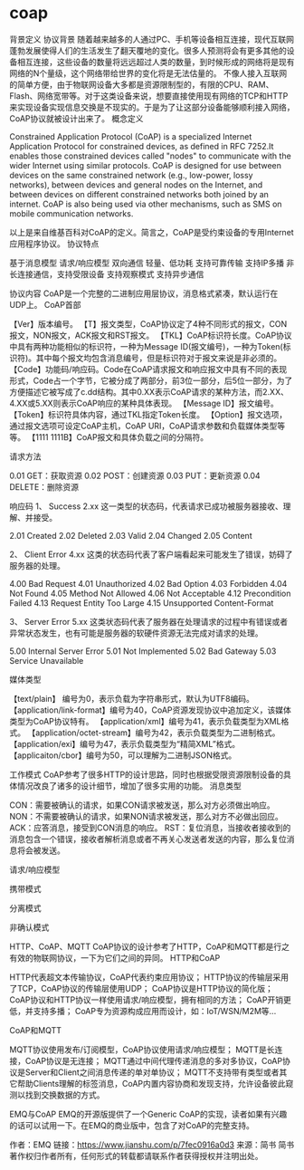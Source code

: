 # coap
背景定义
协议背景
随着越来越多的人通过PC、手机等设备相互连接，现代互联网蓬勃发展使得人们的生活发生了翻天覆地的变化。很多人预测将会有更多其他的设备相互连接，这些设备的数量将远远超过人类的数量，到时候形成的网络将是现有网络的N个量级，这个网络带给世界的变化将是无法估量的。
不像人接入互联网的简单方便，由于物联网设备大多都是资源限制型的，有限的CPU、RAM、Flash、网络宽带等。对于这类设备来说，想要直接使用现有网络的TCP和HTTP来实现设备实现信息交换是不现实的。于是为了让这部分设备能够顺利接入网络，CoAP协议就被设计出来了。
概念定义

Constrained Application Protocol (CoAP) is a specialized Internet Application Protocol for constrained devices, as defined in RFC 7252.It enables those constrained devices called "nodes" to communicate with the wider Internet using similar protocols. CoAP is designed for use between devices on the same constrained network (e.g., low-power, lossy networks), between devices and general nodes on the Internet, and between devices on different constrained networks both joined by an internet. CoAP is also being used via other mechanisms, such as SMS on mobile communication networks.

以上是来自维基百科对CoAP的定义。简言之，CoAP是受约束设备的专用Internet应用程序协议。
协议特点

基于消息模型
请求/响应模型
双向通信
轻量、低功耗
支持可靠传输
支持IP多播
非长连接通信，支持受限设备
支持观察模式
支持异步通信

协议内容
CoAP是一个完整的二进制应用层协议，消息格式紧凑，默认运行在UDP上。
CoAP首部

【Ver】版本编号。
【T】报文类型，CoAP协议定了4种不同形式的报文，CON报文，NON报文，ACK报文和RST报文。
【TKL】CoAP标识符长度。CoAP协议中具有两种功能相似的标识符，一种为Message ID(报文编号)，一种为Token(标识符)。其中每个报文均包含消息编号，但是标识符对于报文来说是非必须的。
【Code】功能码/响应码。Code在CoAP请求报文和响应报文中具有不同的表现形式，Code占一个字节，它被分成了两部分，前3位一部分，后5位一部分，为了方便描述它被写成了c.dd结构。其中0.XX表示CoAP请求的某种方法，而2.XX、4.XX或5.XX则表示CoAP响应的某种具体表现。
【Message ID】报文编号。
【Token】标识符具体内容，通过TKL指定Token长度。
【Option】报文选项，通过报文选项可设定CoAP主机，CoAP URI，CoAP请求参数和负载媒体类型等等。
【1111 1111B】CoAP报文和具体负载之间的分隔符。

请求方法

0.01 GET：获取资源
0.02 POST：创建资源
0.03 PUT：更新资源
0.04 DELETE：删除资源

响应码
1、 Success 2.xx
这一类型的状态码，代表请求已成功被服务器接收、理解、并接受。

2.01 Created
2.02 Deleted
2.03 Valid
2.04 Changed
2.05 Content

2、 Client Error 4.xx
这类的状态码代表了客户端看起来可能发生了错误，妨碍了服务器的处理。

4.00 Bad Request
4.01 Unauthorized
4.02 Bad Option
4.03 Forbidden
4.04 Not Found
4.05 Method Not Allowed
4.06 Not Acceptable
4.12 Precondition Failed
4.13 Request Entity Too Large
4.15 Unsupported Content-Format

3、 Server Error 5.xx
这类状态码代表了服务器在处理请求的过程中有错误或者异常状态发生，也有可能是服务器的软硬件资源无法完成对请求的处理。

5.00 Internal Server Error
5.01 Not Implemented
5.02 Bad Gateway
5.03 Service Unavailable

媒体类型

【text/plain】 编号为0，表示负载为字符串形式，默认为UTF8编码。
【application/link-format】编号为40，CoAP资源发现协议中追加定义，该媒体类型为CoAP协议特有。
【application/xml】编号为41，表示负载类型为XML格式。
【application/octet-stream】编号为42，表示负载类型为二进制格式。
【application/exi】编号为47，表示负载类型为“精简XML”格式。
【applicaiton/cbor】编号为50，可以理解为二进制JSON格式。

工作模式
CoAP参考了很多HTTP的设计思路，同时也根据受限资源限制设备的具体情况改良了诸多的设计细节，增加了很多实用的功能。
消息类型

CON：需要被确认的请求，如果CON请求被发送，那么对方必须做出响应。
NON：不需要被确认的请求，如果NON请求被发送，那么对方不必做出回应。
ACK：应答消息，接受到CON消息的响应。
RST：复位消息，当接收者接收到的消息包含一个错误，接收者解析消息或者不再关心发送者发送的内容，那么复位消息将会被发送。

请求/响应模型

携带模式

分离模式

非确认模式

HTTP、CoAP、MQTT
CoAP协议的设计参考了HTTP，CoAP和MQTT都是行之有效的物联网协议，一下为它们之间的异同。
HTTP和CoAP

HTTP代表超文本传输协议，CoAP代表约束应用协议；
HTTP协议的传输层采用了TCP，CoAP协议的传输层使用UDP；
CoAP协议是HTTP协议的简化版；
CoAP协议和HTTP协议一样使用请求/响应模型，拥有相同的方法；
CoAP开销更低，并支持多播；
CoAP专为资源构成应用而设计，如：IoT/WSN/M2M等...

CoAP和MQTT

MQTT协议使用发布/订阅模型，CoAP协议使用请求/响应模型；
MQTT是长连接，CoAP协议是无连接；
MQTT通过中间代理传递消息的多对多协议，CoAP协议是Server和Client之间消息传递的单对单协议；
MQTT不支持带有类型或者其它帮助Clients理解的标签消息，CoAP内置内容协商和发现支持，允许设备彼此窥测以找到交换数据的方式。

EMQ与CoAP
EMQ的开源版提供了一个Generic CoAP的实现，读者如果有兴趣的话可以试用一下。在EMQ的商业版中，包含了对CoAP的完整支持。

作者：EMQ
链接：https://www.jianshu.com/p/7fec0916a0d3
来源：简书
简书著作权归作者所有，任何形式的转载都请联系作者获得授权并注明出处。

